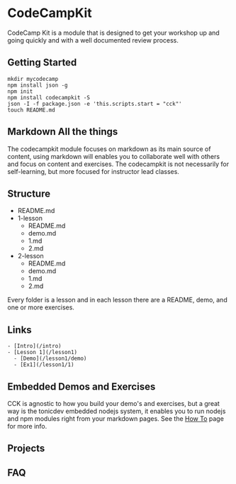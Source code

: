 # CodeCampKit

CodeCamp Kit is a module that is designed to get your workshop up and going quickly and with a well documented review process.

## Getting Started

```
mkdir mycodecamp
npm install json -g
npm init
npm install codecampkit -S
json -I -f package.json -e 'this.scripts.start = "cck"'
touch README.md
```

## Markdown All the things

The codecampkit module focuses on markdown as its main source of content, using markdown will enables you to collaborate well with others and focus on content and exercises.  The codecampkit is not necessarily for self-learning, but more focused for instructor lead classes.

## Structure

- README.md
- 1-lesson
  - README.md
  - demo.md
  - 1.md
  - 2.md
- 2-lesson
  - README.md
  - demo.md
  - 1.md
  - 2.md

Every folder is a lesson and in each lesson there are a README, demo, and one or more exercises.

## Links

```
- [Intro](/intro)
- [Lesson 1](/lesson1)
  - [Demo](/lesson1/demo)
  - [Ex1](/lesson1/1)
```

## Embedded Demos and Exercises

CCK is agnostic to how you build your demo's and exercises, but a great way is the tonicdev embedded nodejs system, it enables you to run nodejs and npm modules right from your markdown pages.  See the [How To](/howto.md) page for more info.

## Projects

## FAQ
